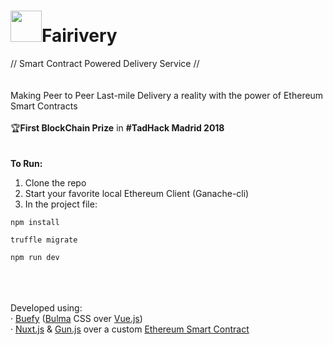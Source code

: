 # <img width="50" src="/static/fairivery.ico"></img>Fairivery
// Smart Contract Powered Delivery Service //
<br><br><br>
Making Peer to Peer Last-mile Delivery a reality with the power of Ethereum Smart Contracts
<br><br>
🏆**First BlockChain Prize** in **\#TadHack Madrid 2018**
<br><br><br>
**To Run:**
1. Clone the repo
2. Start your favorite local Ethereum Client (Ganache-cli)
3. In the project file:
```
npm install

truffle migrate

npm run dev
```
<br><br><br>
Developed using:<br>
· <a href="https://buefy.github.io" target="_blank">Buefy</a>
(<a href="https://bulma.io" target="_blank">Bulma</a> CSS over <a href="https://vuejs.org" target="_blank">Vue.js</a>)<br>
· <a href="https://nuxtjs.org" target="_blank">Nuxt.js</a> & <a href="https://gun.eco" target="_blank">Gun.js</a> over a custom <a href="https://www.ethereum.org" target="_blank">Ethereum Smart Contract</a>

